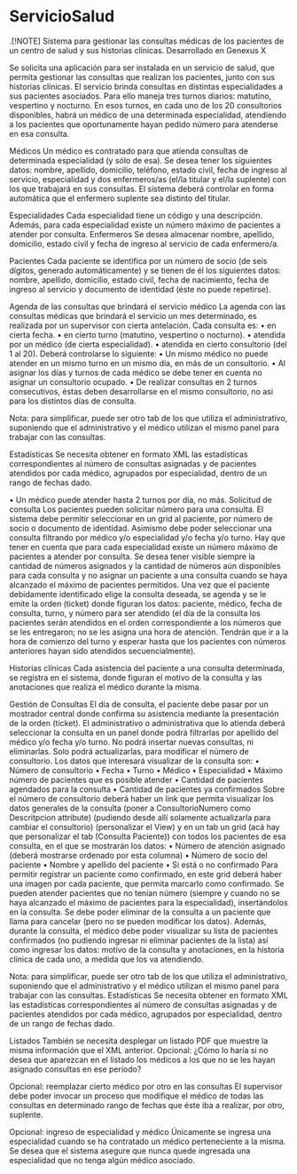 # ServicioSalud
.[!NOTE]
Sistema para gestionar las consultas médicas de los pacientes de un centro de salud y sus historias clínicas. Desarrollado en Genexus X

Se solicita una aplicación para ser instalada en un servicio de salud, que permita
gestionar las consultas que realizan los pacientes, junto con sus historias clínicas.
El servicio brinda consultas en distintas especialidades a sus pacientes asociados.
Para ello maneja tres turnos diarios: matutino, vespertino y nocturno. En esos
turnos, en cada uno de los 20 consultorios disponibles, habrá un médico de una
determinada especialidad, atendiendo a los pacientes que oportunamente hayan
pedido número para atenderse en esa consulta.

Médicos
Un médico es contratado para que atienda consultas de determinada
especialidad (y sólo de esa).
Se desea tener los siguientes datos: nombre, apellido, domicilio, teléfono,
estado civil, fecha de ingreso al servicio, especialidad y dos enfermeros/as
(el/la titular y el/la suplente) con los que trabajará en sus consultas. El sistema
deberá controlar en forma automática que el enfermero suplente sea distinto
del titular.

Especialidades
Cada especialidad tiene un código y una descripción. Además, para cada
especialidad existe un número máximo de pacientes a atender por consulta.
Enfermeros
Se desea almacenar nombre, apellido, domicilio, estado civil y fecha de ingreso
al servicio de cada enfermero/a.

Pacientes
Cada paciente se identifica por un número de socio (de seis dígitos, generado
automáticamente) y se tienen de él los siguientes datos: nombre, apellido,
domicilio, estado civil, fecha de nacimiento, fecha de ingreso al servicio y
documento de identidad (éste no puede repetirse).

Agenda de las consultas que brindará el servicio médico
La agenda con las consultas médicas que brindará el servicio un mes
determinado, es realizada por un supervisor con cierta antelación.
Cada consulta es:
• en cierta fecha.
• en cierto turno (matutino, vespertino o nocturno).
• atendida por un médico (de cierta especialidad).
• atendida en cierto consultorio (del 1 al 20).
Deberá controlarse lo siguiente:
• Un mismo médico no puede atender en un mismo turno en un mismo
día, en más de un consultorio.
• Al asignar los días y turnos de cada médico se debe tener en cuenta no
asignar un consultorio ocupado.
• De realizar consultas en 2 turnos consecutivos, éstas deben
desarrollarse en el mismo consultorio, no así para los distintos días de
consulta.

Nota: para simplificar, puede ser otro tab de los que utiliza el administrativo,
suponiendo que el administrativo y el médico utilizan el mismo panel para trabajar con
las consultas.

Estadísticas
Se necesita obtener en formato XML las estadísticas correspondientes al número de
consultas asignadas y de pacientes atendidos por cada médico, agrupados por
especialidad, dentro de un rango de fechas dado.

• Un médico puede atender hasta 2 turnos por día, no más.
Solicitud de consulta
Los pacientes pueden solicitar número para una consulta. El sistema debe
permitir seleccionar en un grid al paciente, por número de socio o documento
de identidad. Asimismo debe poder seleccionar una consulta filtrando por
médico y/o especialidad y/o fecha y/o turno.
Hay que tener en cuenta que para cada especialidad existe un número
máximo de pacientes a atender por consulta. Se desea tener visible siempre
la cantidad de números asignados y la cantidad de números aún disponibles
para cada consulta y no asignar un paciente a una consulta cuando se haya
alcanzado el máximo de pacientes permitidos.
Una vez que el paciente debidamente identificado elige la consulta deseada,
se agenda y se le emite la orden (ticket) donde figuran los datos: paciente,
médico, fecha de consulta, turno, y número para ser atendido (el día de la
consulta los pacientes serán atendidos en el orden correspondiente a los números que
se les entregaron; no se les asigna una hora de atención. Tendrán que ir a la hora de
comienzo del turno y esperar hasta que los pacientes con números anteriores hayan
sido atendidos secuencialmente).

Historias clínicas
Cada asistencia del paciente a una consulta determinada, se registra en el
sistema, donde figuran el motivo de la consulta y las anotaciones que realiza el
médico durante la misma.

Gestión de Consultas
El día de consulta, el paciente debe pasar por un mostrador central donde
confirma su asistencia mediante la presentación de la orden (ticket).
El administrativo o administrativa que lo atienda deberá seleccionar la
consulta en un panel donde podrá filtrarlas por apellido del médico y/o fecha
y/o turno. No podrá insertar nuevas consultas, ni eliminarlas. Solo podrá
actualizarlas, para modificar el número de consultorio.
Los datos que interesará visualizar de la consulta son:
• Número de consultorio
• Fecha
• Turno
• Médico
• Especialidad
• Máximo número de pacientes que es posible atender
• Cantidad de pacientes agendados para la consulta
• Cantidad de pacientes ya confirmados
Sobre el número de consultorio deberá haber un link que permita visualizar
los datos generales de la consulta (poner a ConsultorioNumero como
Descritpcion attribute)
(pudiendo desde allí solamente actualizarla para cambiar el consultorio)
(personalizar el View)
y en un tab un grid (acá hay que personalizar el tab (Consulta Paciente)) con
todos los pacientes de esa consulta, en el que se mostrarán los datos:
• Número de atención asignado (deberá mostrarse ordenado por esta
columna)
• Número de socio del paciente
• Nombre y apellido del paciente
• Si está o no confirmado
Para permitir registrar un paciente como confirmado, en este grid deberá
haber una imagen por cada paciente, que permita marcarlo como
confirmado.
Se pueden atender pacientes que no tenían número (siempre y cuando no se
haya alcanzado el máximo de pacientes para la especialidad), insertándolos
en la consulta. Se debe poder eliminar de la consulta a un paciente que llama
para cancelar (pero no se pueden modificar los datos).
Además, durante la consulta, el médico debe poder visualizar su lista de
pacientes confirmados (no pudiendo ingresar ni eliminar pacientes de la lista)
así como ingresar los datos: motivo de la consulta y anotaciones, en la
historia clínica de cada uno, a medida que los va atendiendo.

Nota: para simplificar, puede ser otro tab de los que utiliza el administrativo,
suponiendo que el administrativo y el médico utilizan el mismo panel para trabajar con
las consultas.
Estadísticas
Se necesita obtener en formato XML las estadísticas correspondientes al número de
consultas asignadas y de pacientes atendidos por cada médico, agrupados por
especialidad, dentro de un rango de fechas dado.

Listados
También se necesita desplegar un listado PDF que muestre la misma información que
el XML anterior.
Opcional: ¿Cómo lo haría si no desea que aparezcan en el listado los médicos a los que no se
les hayan asignado consultas en ese período?

Opcional: reemplazar cierto médico por otro en las consultas
El supervisor debe poder invocar un proceso que modifique el médico de todas las
consultas en determinado rango de fechas que éste iba a realizar, por otro,
suplente.

Opcional: ingreso de especialidad y médico
Únicamente se ingresa una especialidad cuando se ha contratado un médico
perteneciente a la misma. Se desea que el sistema asegure que nunca quede
ingresada una especialidad que no tenga algún médico asociado.
